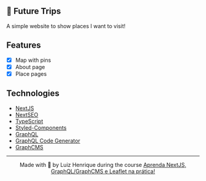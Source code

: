 ## 🛫 Future Trips
A simple website to show places I want to visit! 

## Features
- [x] Map with pins
- [x] About page
- [x] Place pages

## Technologies
- [NextJS](https://nextjs.org/)
- [NextSEO](https://github.com/garmeeh/next-seo)
- [TypeScript](https://www.typescriptlang.org/)
- [Styled-Components](https://styled-components.com/)
- [GraphQL](https://graphql.org/)
- [GraphQL Code Generator](https://www.graphql-code-generator.com/)
- [GraphCMS](https://graphcms.com/)


---

<p align="center">Made with 💙 by Luiz Henrique during the course 
  <a href="https://www.udemy.com/course/aprenda-nextjs-na-pratica/" target="_blank">Aprenda NextJS, GraphQL/GraphCMS e Leaflet na prática!</a>
</p>
